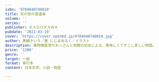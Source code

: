 ```yaml
---
isbn: '9784040740010'
title: 灰の街の食道楽
volume: ''
series: ''
publisher: ＫＡＤＯＫＡＷＡ
pubdate: '2021-03-10'
cover: 'https://cover.openbd.jp/9784040740010.jpg'
author: 黄鱗きいろ／著 にじまあるく／イラスト
description: 薬物捜査官のおっさんと相棒の幼女による、美味しくてすこし哀しい物語。
price: '1200'
genre: ''
target: 一般
format: 単行本
content: 日本文学、小説・物語

---
```

